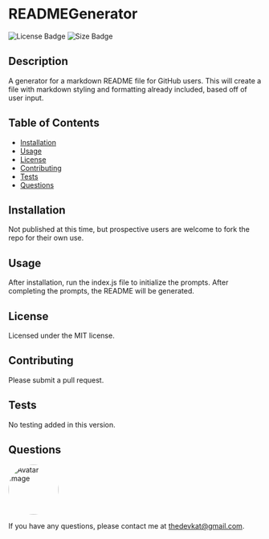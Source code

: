 
# READMEGenerator

<img src="https://img.shields.io/badge/license-MIT-green" alt="License Badge">
<img src="https://img.shields.io/github/repo-size/katjones23/READMEGenerator" alt="Size Badge">


## Description 

A generator for a markdown README file for GitHub users.  This will create a file with markdown styling and formatting already included, based off of user input.


## Table of Contents

* [Installation](#installation)
* [Usage](#usage)
* [License](#license)
* [Contributing](#contributing)
* [Tests](#tests)
* [Questions](#questions)


## Installation

Not published at this time, but prospective users are welcome to fork the repo for their own use.

## Usage 

After installation, run the index.js file to initialize the prompts.  After completing the prompts, the README will be generated.


## License

Licensed under the MIT license.


## Contributing

Please submit a pull request.


## Tests

No testing added in this version.

## Questions

<img src="https://avatars0.githubusercontent.com/u/53064219?v=4" alt="Avatar Image" style="width:100px;height:100px;border-radius: 50%;">

If you have any questions, please contact me at <a href="mailto:thedevkat@gmail.com">thedevkat@gmail.com</a>.

